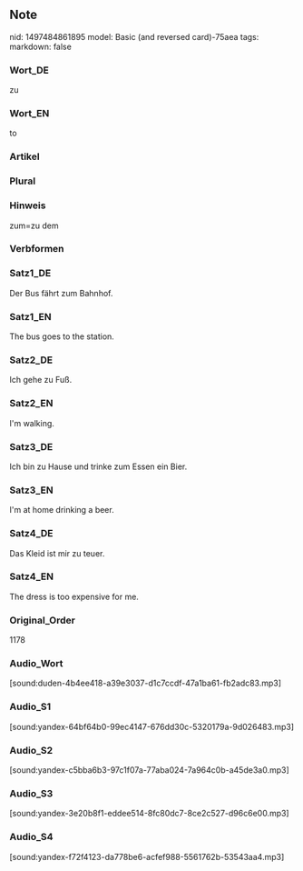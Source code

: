 ## Note
nid: 1497484861895
model: Basic (and reversed card)-75aea
tags: 
markdown: false

### Wort_DE
zu

### Wort_EN
to

### Artikel


### Plural


### Hinweis
zum=zu dem

### Verbformen


### Satz1_DE
Der Bus fährt zum Bahnhof.

### Satz1_EN
The bus goes to the station.

### Satz2_DE
Ich gehe zu Fuß.

### Satz2_EN
I'm walking.

### Satz3_DE
Ich bin zu Hause und trinke zum Essen ein Bier.

### Satz3_EN
I'm at home drinking a beer.

### Satz4_DE
Das Kleid ist mir zu teuer.

### Satz4_EN
The dress is too expensive for me.

### Original_Order
1178

### Audio_Wort
[sound:duden-4b4ee418-a39e3037-d1c7ccdf-47a1ba61-fb2adc83.mp3]

### Audio_S1
[sound:yandex-64bf64b0-99ec4147-676dd30c-5320179a-9d026483.mp3]

### Audio_S2
[sound:yandex-c5bba6b3-97c1f07a-77aba024-7a964c0b-a45de3a0.mp3]

### Audio_S3
[sound:yandex-3e20b8f1-eddee514-8fc80dc7-8ce2c527-d96c6e00.mp3]

### Audio_S4
[sound:yandex-f72f4123-da778be6-acfef988-5561762b-53543aa4.mp3]
